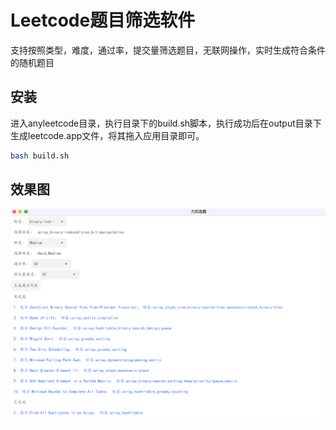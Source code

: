 # Leetcode题目筛选软件
支持按照类型，难度，通过率，提交量筛选题目，无联网操作，实时生成符合条件的随机题目


## 安装
进入anyleetcode目录，执行目录下的build.sh脚本，执行成功后在output目录下生成leetcode.app文件，将其拖入应用目录即可。
```bash
bash build.sh
```

## 效果图
![效果图](static/img.png)